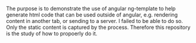 The purpose is to demonstrate the use of angular ng-template to help generate html code that can be used outside of angular, e.g. rendering content in another tab, or sending to a server.
I failed to be able to do so. Only the static content is captured by the process.
Therefore this repository is the study of how to propoerly do it.
